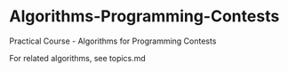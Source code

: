 # Algorithms-Programming-Contests
Practical Course - Algorithms for Programming Contests

For related algorithms, see topics.md
